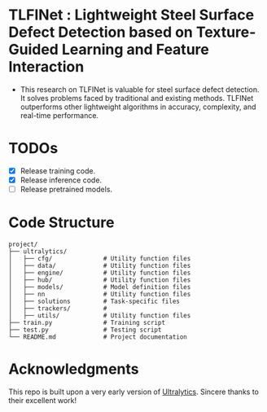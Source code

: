 # TLFINet : Lightweight Steel Surface Defect Detection based on Texture-Guided Learning and Feature Interaction
- This research on TLFINet is valuable for steel surface defect detection. It solves problems faced by traditional and existing methods. TLFINet outperforms other lightweight algorithms in accuracy, complexity, and real-time performance.

# TODOs
- [x] Release training code.
- [x] Release inference code.
- [ ] Release pretrained models.

# Code Structure

```plaintext
project/
├── ultralytics/          
│   ├── cfg/              # Utility function files
│   ├── data/             # Utility function files
│   ├── engine/           # Utility function files
│   ├── hub/              # Utility function files
│   ├── models/           # Model definition files
│   ├── nn                # Utility function files
│   ├── solutions         # Task-specific files
│   ├── trackers/         # 
│   ├── utils/            # Utility function files
├── train.py              # Training script
├── test.py               # Testing script
└── README.md             # Project documentation
```

# Acknowledgments
This repo is built upon a very early version of [Ultralytics](https://github.com/ultralytics/ultralytics). Sincere thanks to their excellent work!
